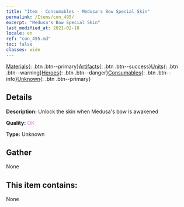 ```yaml
---
title: "Item - Consumables - Medusa's Bow Special Skin"
permalink: /Items/con_495/
excerpt: "Medusa's Bow Special Skin"
last_modified_at: 2021-02-18
locale: en
ref: "con_495.md"
toc: false
classes: wide
---
```

 [Materials](/Items/){: .btn .btn--primary}[Artifacts](/Items/Artifacts/){: .btn .btn--success}[Units](/Items/Units/){: .btn .btn--warning}[Heroes](/Items/Heroes/){: .btn .btn--danger}[Consumables](/Items/Consumables/){: .btn .btn--info}[Unknown](/Items/Unknown/){: .btn .btn--primary}

## Details
 **Description:** Unlock the skin when Medusa's bow is awakened

 **Quality:** <span style="color: #DA70D6">OK</span>

 **Type:** Unknown

## Gather

  None

## This item contains:

  None

